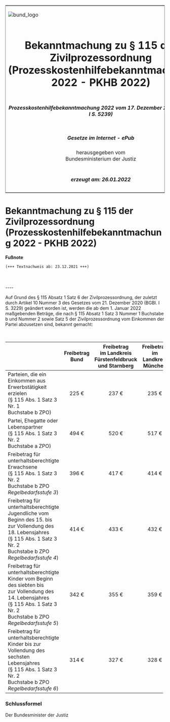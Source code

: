 <span id="DECKBLATT.html"></span>

<table border="0" frame="border" width="100%">

<tr valign="top">

<td align="left">

![bund\_logo](BfJ_2021_Web_de_de.gif)

</td>

<td align="right">

 

</td>

</tr>

<tr align="center" valign="middle">

<td colspan="2">

# Bekanntmachung zu § 115 der Zivilprozessordnung (Prozesskostenhilfebekanntmachung 2022 - PKHB 2022)

</td>

</tr>

<tr align="center" valign="middle">

<td colspan="2">

##### Prozesskostenhilfebekanntmachung 2022 vom 17. Dezember 2021 (BGBl. I S. 5239)

</td>

</tr>

<tr align="center" valign="middle">

<td colspan="2">

  
  

##### Gesetze im Internet - ePub  
  
herausgegeben vom  
Bundesministerium der Justiz

</td>

</tr>

<tr align="center" valign="bottom">

<td colspan="2">

  
  

##### erzeugt am: 26.01.2022

</td>

</tr>

</table>

<span id="BJNR523900021.html"></span>

# Bekanntmachung zu § 115 der Zivilprozessordnung (Prozesskostenhilfebekanntmachung 2022 - PKHB 2022)

<div>

  
**Fußnote**

<div class="jnhtml">

<div>

<div class="jurAbsatz">

  

``` 
(+++ Textnachweis ab: 23.12.2021 +++)

 
```

</div>

</div>

</div>

</div>

<span id="BJNR523900021BJNE000100000.html"></span>

###   
\----

<div>

<div class="jnhtml">

<div>

<div class="jurAbsatz">

Auf Grund des § 115 Absatz 1 Satz 6 der Zivilprozessordnung, der zuletzt
durch Artikel 10 Nummer 3 des Gesetzes vom 21. Dezember 2020 (BGBl. I S.
3229) geändert worden ist, werden die ab dem 1. Januar 2022 maßgebenden
Beträge, die nach § 115 Absatz 1 Satz 3 Nummer 1 Buchstabe b und Nummer
2 sowie Satz 5 der Zivilprozessordnung vom Einkommen der Partei
abzusetzen sind, bekannt gemacht:

</div>

<div class="jurAbsatz">

 

</div>

<table style="width:99%;">
<colgroup>
<col style="width: 35%" />
<col style="width: 16%" />
<col style="width: 16%" />
<col style="width: 16%" />
<col style="width: 16%" />
</colgroup>
<thead>
<tr class="header">
<th style="text-align: left;"> </th>
<th style="text-align: center;">Freibetrag<br />
Bund</th>
<th style="text-align: center;">Freibetrag<br />
im Landkreis<br />
Fürstenfeldbruck<br />
und Starnberg</th>
<th style="text-align: center;">Freibetrag<br />
im Landkreis<br />
München</th>
<th style="text-align: center;">Freibetrag<br />
in der<br />
Landeshauptstadt<br />
München</th>
</tr>
</thead>
<tbody>
<tr class="odd">
<td style="text-align: left;">Parteien, die ein Einkommen aus<br />
Erwerbstätigkeit erzielen<br />
(§ 115 Abs. 1 Satz 3 Nr. 1<br />
Buchstabe b ZPO)</td>
<td style="text-align: center;">225 €</td>
<td style="text-align: center;">237 €</td>
<td style="text-align: center;">235 €</td>
<td style="text-align: center;">236 €</td>
</tr>
<tr class="even">
<td style="text-align: left;">Partei, Ehegatte oder Lebenspartner<br />
(§ 115 Abs. 1 Satz 3 Nr. 2<br />
Buchstabe a ZPO)</td>
<td style="text-align: center;">494 €</td>
<td style="text-align: center;">520 €</td>
<td style="text-align: center;">517 €</td>
<td style="text-align: center;">518 €</td>
</tr>
<tr class="odd">
<td style="text-align: left;">Freibetrag für unterhaltsberechtigte Erwachsene<br />
(§ 115 Abs. 1 Satz 3 Nr. 2<br />
Buchstabe b ZPO <span style="font-style:italic;">Regelbedarfsstufe 3</span>)</td>
<td style="text-align: center;">396 €</td>
<td style="text-align: center;">417 €</td>
<td style="text-align: center;">414 €</td>
<td style="text-align: center;">415 €</td>
</tr>
<tr class="even">
<td style="text-align: left;">Freibetrag für unterhaltsberechtigte<br />
Jugendliche vom Beginn des 15. bis<br />
zur Vollendung des 18. Lebensjahres<br />
(§ 115 Abs. 1 Satz 3 Nr. 2<br />
Buchstabe b ZPO <span style="font-style:italic;">Regelbedarfsstufe 4</span>)</td>
<td style="text-align: center;">414 €</td>
<td style="text-align: center;">433 €</td>
<td style="text-align: center;">432 €</td>
<td style="text-align: center;">432 €</td>
</tr>
<tr class="odd">
<td style="text-align: left;">Freibetrag für unterhaltsberechtigte<br />
Kinder vom Beginn des siebten bis<br />
zur Vollendung des 14. Lebensjahres<br />
(§ 115 Abs. 1 Satz 3 Nr. 2<br />
Buchstabe b ZPO <span style="font-style:italic;">Regelbedarfsstufe 5</span>)</td>
<td style="text-align: center;">342 €</td>
<td style="text-align: center;">355 €</td>
<td style="text-align: center;">359 €</td>
<td style="text-align: center;">355 €</td>
</tr>
<tr class="even">
<td style="text-align: left;">Freibetrag für unterhaltsberechtigte Kinder bis zur Vollendung des<br />
sechsten Lebensjahres<br />
(§ 115 Abs. 1 Satz 3 Nr. 2<br />
Buchstabe b ZPO <span style="font-style:italic;">Regelbedarfsstufe 6</span>)</td>
<td style="text-align: center;">314 €</td>
<td style="text-align: center;">327 €</td>
<td style="text-align: center;">328 €</td>
<td style="text-align: center;">326 €</td>
</tr>
</tbody>
</table>

</div>

</div>

</div>

<span id="BJNR523900021BJNE000200000.html"></span>

### Schlussformel  

<div>

<div class="jnhtml">

<div>

<div class="jurAbsatz">

<span class="SP">Der Bundesminister der Justiz</span>

</div>

</div>

</div>

</div>
